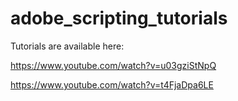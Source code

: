 # adobe_scripting_tutorials

Tutorials are available here:

https://www.youtube.com/watch?v=u03gziStNpQ

https://www.youtube.com/watch?v=t4FjaDpa6LE

